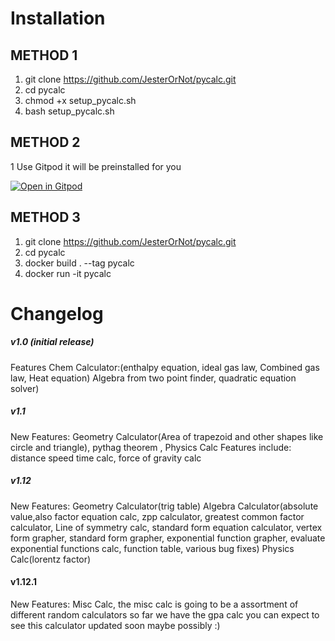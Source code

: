 # Installation #
## METHOD 1 ##
1. git clone https://github.com/JesterOrNot/pycalc.git
2. cd pycalc
3. chmod +x setup_pycalc.sh
4. bash setup_pycalc.sh
## METHOD 2 ##
1 Use Gitpod it will be preinstalled for you

[![Open in Gitpod](https://gitpod.io/button/open-in-gitpod.svg)](https://gitpod.io/#https://github.com/JesterOrNot/pycalc)
## METHOD 3 ##
1. git clone https://github.com/JesterOrNot/pycalc.git
2. cd pycalc
3. docker build . --tag pycalc
4. docker run -it pycalc
# Changelog #

##### v1.0 (initial release) #####
Features Chem Calculator:(enthalpy equation, ideal gas law, Combined gas law, Heat equation) Algebra from two point finder, quadratic equation solver)

##### v1.1 #####
New Features: Geometry Calculator(Area of trapezoid and other shapes like circle and triangle), pythag theorem ,  Physics Calc Features include: distance speed time calc, force of gravity calc

##### v1.12 #####
New Features: Geometry Calculator(trig table) Algebra Calculator(absolute value,also
factor equation calc, zpp calculator, greatest common factor calculator, Line of symmetry calc, standard form equation calculator, vertex form grapher, standard form grapher, exponential function grapher, evaluate exponential functions calc, function table, various bug fixes) Physics Calc(lorentz factor)

#### v1.12.1 ####
New Features: Misc Calc, the misc calc is going to be a assortment of different random calculators so far we have the gpa calc you can expect to see this calculator updated soon maybe possibly :)
